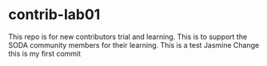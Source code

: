 # contrib-lab01
This repo is for new contributors trial and learning. This is to support the SODA community members for their learning.
This is a test Jasmine
Change
this is my first commit
